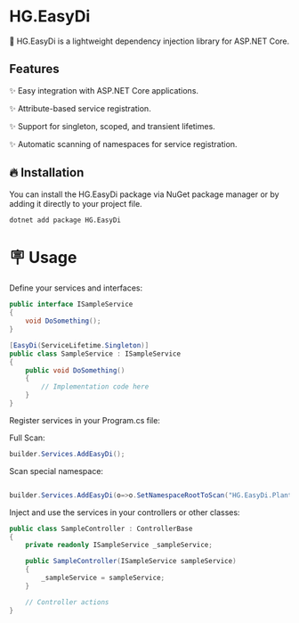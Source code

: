 # HG.EasyDi

🧩 HG.EasyDi is a lightweight dependency injection library for ASP.NET Core.

## Features

✨ Easy integration with ASP.NET Core applications.

✨ Attribute-based service registration.

✨ Support for singleton, scoped, and transient lifetimes.

✨ Automatic scanning of namespaces for service registration.

## 🔥 Installation

You can install the HG.EasyDi package via NuGet package manager or by adding it directly to your project file.

```bash
dotnet add package HG.EasyDi
```
# 🪧 Usage
Define your services and interfaces:
```C#
public interface ISampleService
{
    void DoSomething();
}

[EasyDi(ServiceLifetime.Singleton)]
public class SampleService : ISampleService
{
    public void DoSomething()
    {
        // Implementation code here
    }
}
```

Register services in your Program.cs file:

Full Scan:
```C#
builder.Services.AddEasyDi();
```
Scan special namespace:
```C#

builder.Services.AddEasyDi(o=>o.SetNamespaceRootToScan("HG.EasyDi.PlantTest.Service"));
```
Inject and use the services in your controllers or other classes:
```C#
public class SampleController : ControllerBase
{
    private readonly ISampleService _sampleService;

    public SampleController(ISampleService sampleService)
    {
        _sampleService = sampleService;
    }

    // Controller actions
}
```
